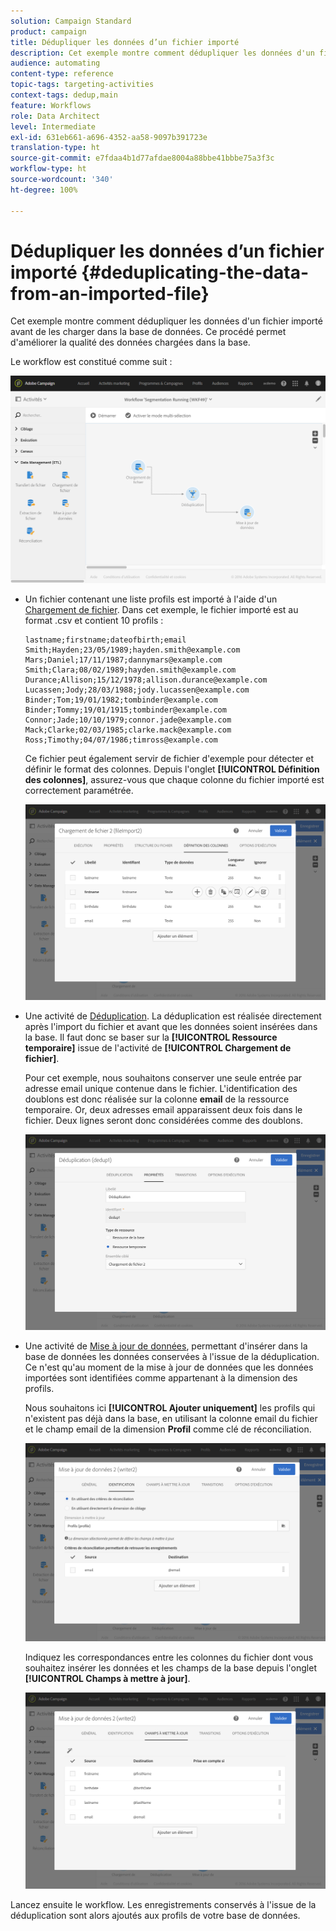 ```yaml
---
solution: Campaign Standard
product: campaign
title: Dédupliquer les données d’un fichier importé
description: Cet exemple montre comment dédupliquer les données d'un fichier importé avant de les charger dans la base de données.
audience: automating
content-type: reference
topic-tags: targeting-activities
context-tags: dedup,main
feature: Workflows
role: Data Architect
level: Intermediate
exl-id: 631eb661-a696-4352-aa58-9097b391723e
translation-type: ht
source-git-commit: e7fdaa4b1d77afdae8004a88bbe41bbbe75a3f3c
workflow-type: ht
source-wordcount: '340'
ht-degree: 100%

---
```


# Dédupliquer les données d’un fichier importé {#deduplicating-the-data-from-an-imported-file}

Cet exemple montre comment dédupliquer les données d&#39;un fichier importé avant de les charger dans la base de données. Ce procédé permet d&#39;améliorer la qualité des données chargées dans la base.

Le workflow est constitué comme suit :

![](assets/deduplication_example2_workflow.png)

* Un fichier contenant une liste profils est importé à l&#39;aide d&#39;un [Chargement de fichier](../../automating/using/load-file.md). Dans cet exemple, le fichier importé est au format .csv et contient 10 profils :

   ```
   lastname;firstname;dateofbirth;email
   Smith;Hayden;23/05/1989;hayden.smith@example.com
   Mars;Daniel;17/11/1987;dannymars@example.com
   Smith;Clara;08/02/1989;hayden.smith@example.com
   Durance;Allison;15/12/1978;allison.durance@example.com
   Lucassen;Jody;28/03/1988;jody.lucassen@example.com
   Binder;Tom;19/01/1982;tombinder@example.com
   Binder;Tommy;19/01/1915;tombinder@example.com
   Connor;Jade;10/10/1979;connor.jade@example.com
   Mack;Clarke;02/03/1985;clarke.mack@example.com
   Ross;Timothy;04/07/1986;timross@example.com
   ```

   Ce fichier peut également servir de fichier d&#39;exemple pour détecter et définir le format des colonnes. Depuis l&#39;onglet **[!UICONTROL Définition des colonnes]**, assurez-vous que chaque colonne du fichier importé est correctement paramétrée.

   ![](assets/deduplication_example2_fileloading.png)

* Une activité de [Déduplication](../../automating/using/deduplication.md). La déduplication est réalisée directement après l&#39;import du fichier et avant que les données soient insérées dans la base. Il faut donc se baser sur la **[!UICONTROL Ressource temporaire]** issue de l&#39;activité de **[!UICONTROL Chargement de fichier]**.

   Pour cet exemple, nous souhaitons conserver une seule entrée par adresse email unique contenue dans le fichier. L&#39;identification des doublons est donc réalisée sur la colonne **email** de la ressource temporaire. Or, deux adresses email apparaissent deux fois dans le fichier. Deux lignes seront donc considérées comme des doublons.

   ![](assets/deduplication_example2_dedup.png)

* Une activité de [Mise à jour de données](../../automating/using/update-data.md), permettant d&#39;insérer dans la base de données les données conservées à l&#39;issue de la déduplication. Ce n&#39;est qu&#39;au moment de la mise à jour de données que les données importées sont identifiées comme appartenant à la dimension des profils.

   Nous souhaitons ici **[!UICONTROL Ajouter uniquement]** les profils qui n&#39;existent pas déjà dans la base, en utilisant la colonne email du fichier et le champ email de la dimension **Profil** comme clé de réconciliation.

   ![](assets/deduplication_example2_writer1.png)

   Indiquez les correspondances entre les colonnes du fichier dont vous souhaitez insérer les données et les champs de la base depuis l&#39;onglet **[!UICONTROL Champs à mettre à jour]**.

   ![](assets/deduplication_example2_writer2.png)

Lancez ensuite le workflow. Les enregistrements conservés à l&#39;issue de la déduplication sont alors ajoutés aux profils de votre base de données.
